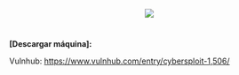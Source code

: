 <p align="center">
  <a href="https://github.com/DenverCoder1/readme-typing-svg"><img src="https://readme-typing-svg.herokuapp.com?size=50&color=F7F400&width=500&height=80&lines=CYBERSPLOIT_1"></a>
</p>

<h1 align="center"></h1>

**[Descargar máquina]:**

Vulnhub: https://www.vulnhub.com/entry/cybersploit-1,506/

<h1 align="center"></h1>

</br>
